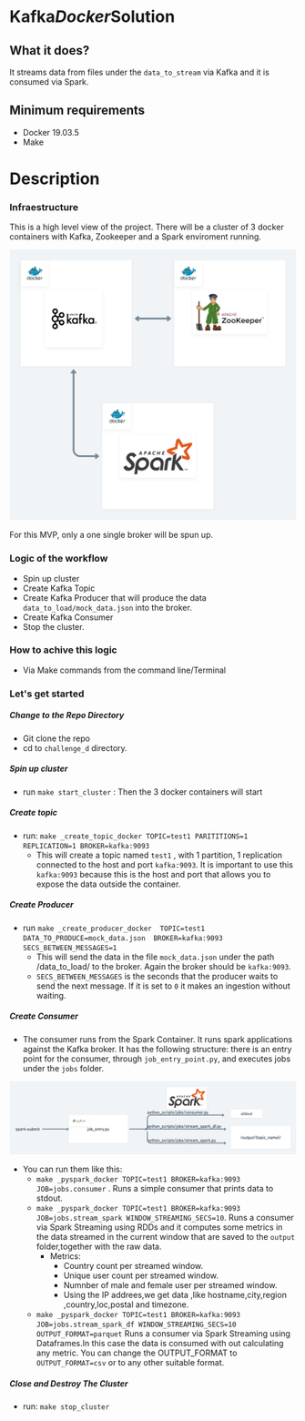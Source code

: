 Kafka*Docker*Solution
========================

## What it does?

It streams data from files under the `data_to_stream` via Kafka and it is consumed via Spark.



## Minimum requirements

* Docker 19.03.5
* Make

# Description

### Infraestructure

This is a high level view of the project.
There will be a cluster of 3 docker containers with Kafka, Zookeeper and a Spark enviroment running.


![Alt text](diagram.png?raw=true "Optional Title")

For this MVP, only a one single broker will be spun up.

### Logic of the workflow

* Spin up cluster 
* Create Kafka Topic
* Create Kafka Producer that will produce the data `data_to_load/mock_data.json` into the broker.
* Create Kafka Consumer
* Stop the cluster.


### How to achive this logic

* Via Make commands from the command line/Terminal

### Let's get started

##### Change to the Repo Directory


* Git clone the repo 
* cd to `challenge_d` directory.

##### Spin up cluster 

* run `make start_cluster` : Then the 3 docker containers will start

##### Create topic
 
* run: `make _create_topic_docker TOPIC=test1 PARITITIONS=1 REPLICATION=1 BROKER=kafka:9093` 
  * This will create a topic named `test1` , with 1 partition, 1 replication connected to the host and port `kafka:9093`. It is important to use this `kafka:9093` because this is the host and port that allows you to expose the data outside the container.

##### Create Producer

* run `make _create_producer_docker	 TOPIC=test1 DATA_TO_PRODUCE=mock_data.json  BROKER=kafka:9093 SECS_BETWEEN_MESSAGES=1`
  * This will send the data in the file `mock_data.json` under the path /data_to_load/ to the broker. Again the broker should be `kafka:9093`.
  * `SECS_BETWEEN_MESSAGES` is the seconds that the producer waits to send the next message. If it is set to  `0` it makes an ingestion without waiting.

##### Create Consumer

* The consumer runs from the Spark Container. It runs spark applications against the Kafka broker. It has the following structure: there is an entry point for the consumer, through `job_entry_point.py`, and executes jobs under the `jobs` folder.

![Alt text](diagram_spark.png?raw=true "Optional Title")

* You can run them like this:
  * `make _pyspark_docker TOPIC=test1 BROKER=kafka:9093 JOB=jobs.consumer` . Runs a simple consumer that prints data to stdout.
  * `make _pyspark_docker TOPIC=test1 BROKER=kafka:9093 JOB=jobs.stream_spark WINDOW_STREAMING_SECS=10`. Runs a consumer via Spark Streaming using RDDs and it computes some metrics in the data streamed in the current window that are saved to the `output` folder,together with the raw data.
    * Metrics:
      * Country count per streamed window.
      * Unique user count per streamed window.
      * Numnber of male and female user  per streamed window.
      * Using the IP addrees,we get data ,like hostname,city,region ,country,loc,postal and timezone.
  * `make _pyspark_docker TOPIC=test1 BROKER=kafka:9093 JOB=jobs.stream_spark_df WINDOW_STREAMING_SECS=10 OUTPUT_FORMAT=parquet` Runs a consumer via Spark Streaming using Dataframes.In this case the data is consumed with out calculating any metric. You can change the OUTPUT_FORMAT to `OUTPUT_FORMAT=csv` or to any other suitable format.

##### Close and Destroy The Cluster

* run: `make stop_cluster`
